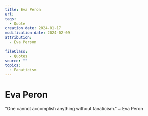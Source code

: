 ```yaml
---
title: Eva Peron
url: 
tags:
  - Quote
creation date: 2024-01-17
modification date: 2024-02-09
attribution:
  - Eva Person
 
fileClass:
  - Quotes
source: ""
topics:
  - Fanaticism
---
```


# Eva Peron

"One cannot accomplish anything without fanaticism." ~ Eva Peron
